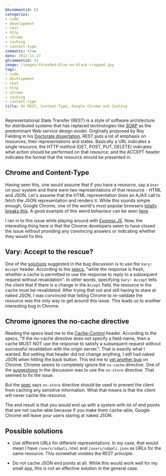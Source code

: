 ```yaml
---
bbcommentid: 62
categories:
- code
- development
- rest
- http
- chrome
- caching
- content-type
comments: true
date: 2012-11-27
ghcommentid: 51
image: /images/threaded-blue-on-black-cropped.jpg
tags:
- code
- development
- rest
- http
- chrome
- caching
- content-type
title: On REST, Content-Type, Google Chrome and Caching
---
```


Representational State Transfer (REST) is a style of software
architecture for distributed systems that has replaced technologies like
[SOAP](http://en.wikipedia.org/wiki/SOAP) as the predominant Web service
design model. Originally proposed by Roy Fielding in his [Doctorate
dissertation](http://www.ics.uci.edu/~fielding/pubs/dissertation/rest_arch_style.htm),
REST puts a lot of emphasis on resources, their representations and states. Basically a URL indicates a
single resource; the HTTP method (GET, POST, PUT, DELETE) indicates what
action should be performed on that resource; and the ACCEPT header indicates the format that the resource should be presented in.

## Chrome and Content-Type

Having seen this, one would assume that if you have a resource, say a
`User` on your system and there were two representations of that
resource - HTML and JSON. Let's assume that the HTML representation does
an AJAX call to fetch the JSON representation and renders it. While this
sounds simple enough, Google Chrome, one of the world's most popular
browsers
[totally breaks this](https://code.google.com/p/chromium/issues/detail?id=108766). A
good example of this weird behaviour can be seen [here](http://chrome-json-bug.heroku.com/docs).
<!--more-->
I ran in to this issue while playing around with [Express JS](http://expressjs.com/).
Now, the interesting thing here is that the Chrome developers seem to
have closed the issue without providing any convincing answers or
indicating whether they would fix this.

## Vary: Accept to the rescue?

One of the
[solutions](https://code.google.com/p/chromium/issues/detail?id=108766#c6)
suggested in the bug discussion is to use the `Vary: Accept`
header. According to the
[specs](http://www.w3.org/Protocols/rfc2616/rfc2616-sec14.html#sec14.44),
"while the response is fresh, whether a cache is permitted to use the
response to reply to a subsequent request without revalidation". In
other words, specifying `Vary: Accept` tells the client that if there is
a change in the `Accept` field, the resource in the cache must
be-revalidated. After trying that out and still having to stare at naked
JSON, I was convinced that telling Chrome to
re-validate the resource was the only way to get around this issue. This
leads us to another interesting bug in Chrome.

## Chrome ignores the no-cache directive

Reading the specs lead me to the
[Cache-Control](http://www.w3.org/Protocols/rfc2616/rfc2616-sec14.html#sec14.9.4)
header. According to the specs, "If the no-cache directive does not
specify a field-name, then a cache MUST NOT use the response to satisfy
a subsequent request without successful revalidation with the origin
server.". That is exactly what I wanted.
But setting that header did not change anything, I still had naked JSON
when hitting the back button. This led me to
[yet another bug](https://code.google.com/p/chromium/issues/detail?id=28035)
on Chrome. Chrome seems to completely ignore the `no-cache`
directive. One of the [suggestions](https://code.google.com/p/chromium/issues/detail?id=28035#c3) in the discussion was to use the
`no-store` directive. That seemed to fix the issue.

But the
[spec](http://www.w3.org/Protocols/rfc2616/rfc2616-sec14.html#sec14.9.2)
says `no-store` directive should be used to prevent the client from
caching any sensitive information. What that means is that the client
will never cache the resource.

The end result is that you would end up with a system with lot of end
points that are not cache-able because if you make them cache-able, Google
Chrome will leave your users staring at naked JSON.

## Possible solutions

* Use different URLs for different representations. In my case, that
  would mean I have `/users/sdqali.html` and `/users/sdqali.json` as
  URLs for the same resource. This somewhat violates the REST principle.

* Do not cache JSON end points at all. While this would work well for my
  small app, this is not an effective solution in the general case.